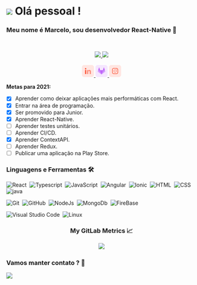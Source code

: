 <h1><img src="https://emojis.slackmojis.com/emojis/images/1547582922/5197/party_blob.gif?1547582922" width="30"/> Olá pessoal ! </h1>

### Meu nome é Marcelo, sou desenvolvedor React-Native 📱

</br>

<p align="center">
  <a href="https://github.com/maeceloacm1998">
  <img height="180em" src="https://github-readme-stats.vercel.app/api/?username=maeceloacm1998&count_private=true&show_icons=true"/>
  <img height="180em" src="https://github-readme-stats.vercel.app/api/top-langs/?username=maeceloacm1998&layout=compact&langs_count=8"/>
</a>
  <br/>
  <br/>
  <a target="_blank" href="https://www.linkedin.com/in/marcelochmendes/?locale=en_US">
    <img src="/icons/linkedin.png">
  </a>
  <a target="_blank" href="https://gitlab.com/maeceloacm1998">
    <img src="/icons/gitlab.png">
  <a target="_blank" href="http://instagram.com/marceloo_ant">
    <img src="/icons/instagram.png">
  </a>

</p>

**Metas para 2021:**

- [x] Aprender como deixar aplicações mais performáticas com React.
- [x] Entrar na área de programação.
- [x] Ser promovido para Junior.
- [x] Aprender React-Native.
- [ ] Aprender testes unitários.
- [ ] Aprender CI/CD.
- [x] Aprender ContextAPI.
- [ ] Aprender Redux.
- [ ] Publicar uma aplicação na Play Store.

### Linguagens e Ferramentas 🛠

![React](https://img.shields.io/badge/-ReactNative-05122A?style=flat&logo=react)&nbsp;
![Typescript](https://img.shields.io/badge/-Typescript-05122A?style=flat&logo=typescript)&nbsp;
![JavaScript](https://img.shields.io/badge/-JavaScript-05122A?style=flat&logo=javascript)&nbsp;
![Angular](https://img.shields.io/badge/-Angular-05122A?style=flat&logo=angular)&nbsp;
![Ionic](https://img.shields.io/badge/-Ionic-05122A?style=flat&logo=ionic)&nbsp;
![HTML](https://img.shields.io/badge/HTML-05122A?style=flat&logo=html5)&nbsp;
![CSS](https://img.shields.io/badge/-CSS3-05122A?style=flat&logo=css3)&nbsp;
![java](https://img.shields.io/badge/-Java-05122A?style=flat&logo=java)&nbsp;

![Git](https://img.shields.io/badge/-Git-05122A?style=flat&logo=git)&nbsp;
![GitHub](https://img.shields.io/badge/-GitHub-05122A?style=flat&logo=github)&nbsp;
![NodeJs](https://img.shields.io/badge/-NodeJS-05122A?style=flat&logo=nodejs)&nbsp;
![MongoDb](https://img.shields.io/badge/-MongoDB-05122A?style=flat&logo=mongodb)&nbsp;
![FireBase](https://img.shields.io/badge/-FireBase-05122A?style=flat&logo=firebase)&nbsp;

![Visual Studio Code](https://img.shields.io/badge/-Visual%20Studio%20Code-05122A?style=flat&logo=visual-studio-code&logoColor=007ACC)&nbsp;
![Linux](https://img.shields.io/badge/-Linux-05122A?style=flat&logo=linux&logoColor=white)&nbsp;

<h3 align="center"> My GitLab Metrics 📈</h3>
<p align="center">
  <a href="https://gitlab.com/maeceloacm1998">
    <img src="https://combinedcodingstats.azurewebsites.net/GitLab/maeceloacm1998?platform=gitlab&headers=true&background=false">
  </a>
</p>

### Vamos manter contato ? 🤝

<p align="left">
<a href="mailto:marcelochmendes@gmail.com"><img src="https://img.shields.io/badge/-marcelochmendes@gmail.com-D14836?style=flat&logo=Gmail&logoColor=white"/></a>
</p>

